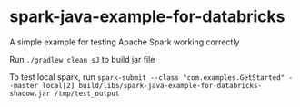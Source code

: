 # spark-java-example-for-databricks

A simple example for testing Apache Spark working correctly

Run `./gradlew clean sJ` to build jar file

To test local spark, run `spark-submit --class "com.examples.GetStarted" --master local[2] build/libs/spark-java-example-for-databricks-shadow.jar /tmp/test_output`
